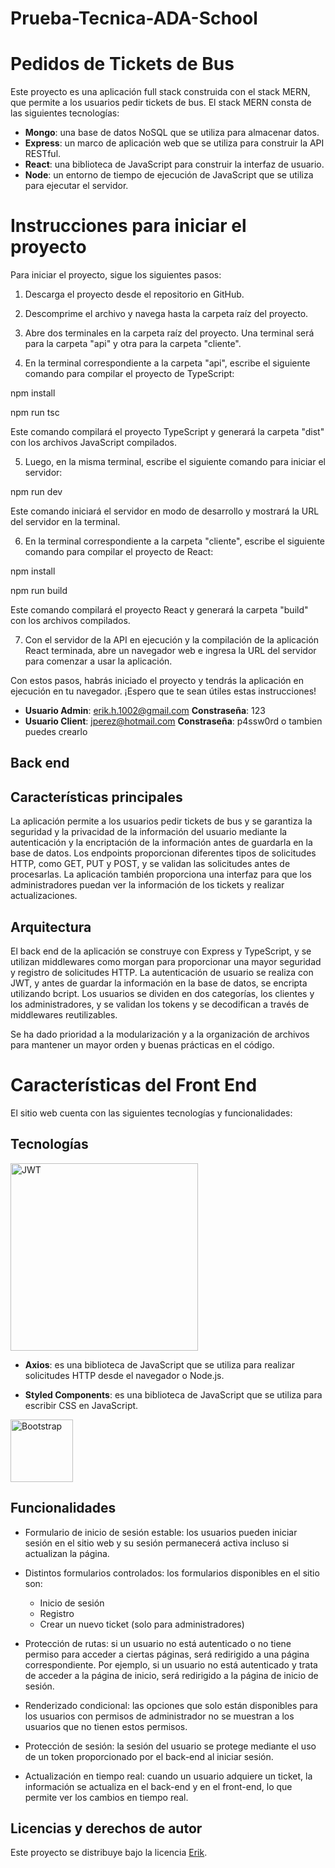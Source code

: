 # Prueba-Tecnica-ADA-School

# Pedidos de Tickets de Bus


Este proyecto es una aplicación full stack construida con el stack MERN, que permite a los usuarios pedir tickets de bus. El stack MERN consta de las siguientes tecnologías:

- **Mongo**: una base de datos NoSQL que se utiliza para almacenar datos.
- **Express**: un marco de aplicación web que se utiliza para construir la API RESTful.
- **React**: una biblioteca de JavaScript para construir la interfaz de usuario.
- **Node**: un entorno de tiempo de ejecución de JavaScript que se utiliza para ejecutar el servidor.

# Instrucciones para iniciar el proyecto

Para iniciar el proyecto, sigue los siguientes pasos:

1. Descarga el proyecto desde el repositorio en GitHub.

2. Descomprime el archivo y navega hasta la carpeta raíz del proyecto.

3. Abre dos terminales en la carpeta raíz del proyecto. Una terminal será para la carpeta "api" y otra para la carpeta "cliente".

4. En la terminal correspondiente a la carpeta "api", escribe el siguiente comando para compilar el proyecto de TypeScript:

npm install

npm run tsc


Este comando compilará el proyecto TypeScript y generará la carpeta "dist" con los archivos JavaScript compilados.

5. Luego, en la misma terminal, escribe el siguiente comando para iniciar el servidor:

npm run dev

Este comando iniciará el servidor en modo de desarrollo y mostrará la URL del servidor en la terminal.

6. En la terminal correspondiente a la carpeta "cliente", escribe el siguiente comando para compilar el proyecto de React:

npm install

npm run build

Este comando compilará el proyecto React y generará la carpeta "build" con los archivos compilados.

7. Con el servidor de la API en ejecución y la compilación de la aplicación React terminada, abre un navegador web e ingresa la URL del servidor para comenzar a usar la aplicación.

Con estos pasos, habrás iniciado el proyecto y tendrás la aplicación en ejecución en tu navegador. ¡Espero que te sean útiles estas instrucciones!

- **Usuario Admin**: erik.h.1002@gmail.com **Constraseña**: 123 
- **Usuario Client**: jperez@hotmail.com **Constraseña**: p4ssw0rd  o tambien puedes crearlo

## Back end


## Características principales
La aplicación permite a los usuarios pedir tickets de bus y se garantiza la seguridad y la privacidad de la información del usuario mediante la autenticación y la encriptación de la información antes de guardarla en la base de datos. Los endpoints proporcionan diferentes tipos de solicitudes HTTP, como GET, PUT y POST, y se validan las solicitudes antes de procesarlas. La aplicación también proporciona una interfaz para que los administradores puedan ver la información de los tickets y realizar actualizaciones.

## Arquitectura
El back end de la aplicación se construye con Express y TypeScript, y se utilizan middlewares como morgan para proporcionar una mayor seguridad y registro de solicitudes HTTP. La autenticación de usuario se realiza con JWT, y antes de guardar la información en la base de datos, se encripta utilizando bcript. Los usuarios se dividen en dos categorías, los clientes y los administradores, y se validan los tokens y se decodifican a través de middlewares reutilizables.

Se ha dado prioridad a la modularización y a la organización de archivos para mantener un mayor orden y buenas prácticas en el código.


# Características del Front End

El sitio web cuenta con las siguientes tecnologías y funcionalidades:

## Tecnologías

<img src="https://th.bing.com/th/id/R.6ef06b708d575bf5f88911ade2e6882c?rik=dx0Jue55sM3GXQ&pid=ImgRaw&r=0" alt="JWT" width="300px">

- **Axios**: es una biblioteca de JavaScript que se utiliza para realizar solicitudes HTTP desde el navegador o Node.js.

- **Styled Components**: es una biblioteca de JavaScript que se utiliza para escribir CSS en JavaScript.

<img src="https://seeklogo.com/images/B/bootstrap-5-logo-85A1F11F4F-seeklogo.com.png" alt="Bootstrap" width="100px">

## Funcionalidades

- Formulario de inicio de sesión estable: los usuarios pueden iniciar sesión en el sitio web y su sesión permanecerá activa incluso si actualizan la página.

- Distintos formularios controlados: los formularios disponibles en el sitio son:
    - Inicio de sesión
    - Registro
    - Crear un nuevo ticket (solo para administradores)

- Protección de rutas: si un usuario no está autenticado o no tiene permiso para acceder a ciertas páginas, será redirigido a una página correspondiente. Por ejemplo, si un usuario no está autenticado y trata de acceder a la página de inicio, será redirigido a la página de inicio de sesión.

- Renderizado condicional: las opciones que solo están disponibles para los usuarios con permisos de administrador no se muestran a los usuarios que no tienen estos permisos.

- Protección de sesión: la sesión del usuario se protege mediante el uso de un token proporcionado por el back-end al iniciar sesión.

- Actualización en tiempo real: cuando un usuario adquiere un ticket, la información se actualiza en el back-end y en el front-end, lo que permite ver los cambios en tiempo real.

## Licencias y derechos de autor
Este proyecto se distribuye bajo la licencia [Erik](https://github.com/ErikCasas).

